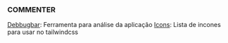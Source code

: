 ### COMMENTER

[Debbugbar](https://github.com/barryvdh/laravel-debugbar): Ferramenta para análise da aplicação
[Icons](https://heroicons.com/): Lista de incones para usar no tailwindcss
